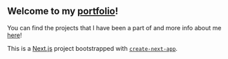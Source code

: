 ## Welcome to my [portfolio](https://michaelatrinh.vercel.app)!

You can find the projects that I have been a part of and more info about me [here](https://michaelatrinh.vercel.app)!

This is a [Next.js](https://nextjs.org/) project bootstrapped with [`create-next-app`](https://github.com/vercel/next.js/tree/canary/packages/create-next-app).